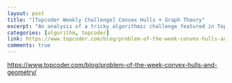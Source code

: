```yaml
---
layout: post
title: "[Topcoder Weekly Challenge] Convex Hulls + Graph Theory"
excerpt: "An analysis of a tricky algorithmic challenge featured in Topcoder on Convex Hulls and Graph Theory."
categories: [algorithm, topcoder]
link: https://www.topcoder.com/blog/problem-of-the-week-convex-hulls-and-geometry/
comments: true
---
```


<a href="https://www.topcoder.com/blog/problem-of-the-week-convex-hulls-and-geometry/" target="_blank">https://www.topcoder.com/blog/problem-of-the-week-convex-hulls-and-geometry/</a>
